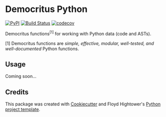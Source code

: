 # Democritus Python

[![PyPI](https://img.shields.io/pypi/v/democritus-python.svg)](https://pypi.python.org/pypi/democritus-python)
[![Build Status](https://travis-ci.com/democritus-project/democritus-python.svg?branch=master)](https://travis-ci.com/democritus-project/democritus-python)
[![codecov](https://codecov.io/gh/democritus-project/democritus-python/branch/master/graph/badge.svg?token=V0WOIXRGMM)](https://codecov.io/gh/democritus-project/democritus-python)

Democritus functions<sup>[1]</sup> for working with Python data (code and ASTs).

[1] Democritus functions are <i>simple, effective, modular, well-tested, and well-documented</i> Python functions.

## Usage

Coming soon...

## Credits

This package was created with [Cookiecutter](https://github.com/audreyr/cookiecutter) and Floyd Hightower's [Python project template](https://github.com/fhightower-templates/python-project-template).
